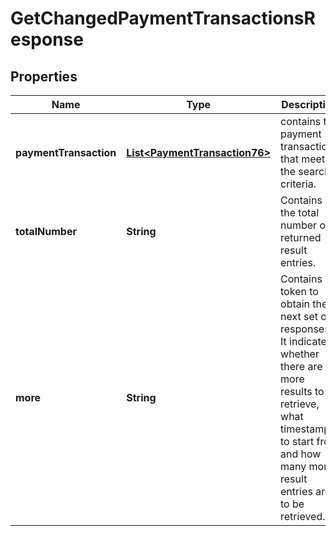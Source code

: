 
# GetChangedPaymentTransactionsResponse

## Properties
Name | Type | Description | Notes
------------ | ------------- | ------------- | -------------
**paymentTransaction** | [**List&lt;PaymentTransaction76&gt;**](PaymentTransaction76.md) | contains the payment transactions that meet the search criteria. |  [optional]
**totalNumber** | **String** | Contains the total number of returned result entries. | 
**more** | **String** | Contains a token to obtain the next set of responses. It indicates whether there are more results to retrieve, what timestamp to start from and how many more result entries are to be retrieved. |  [optional]




